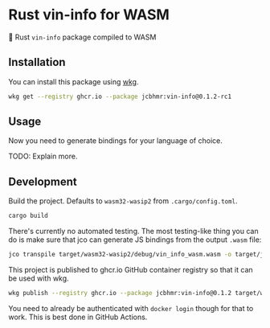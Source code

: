 # Rust vin-info for WASM

🚗 Rust `vin-info` package compiled to WASM

## Installation

You can install this package using [wkg](https://github.com/bytecodealliance/wasm-pkg-tools).

```sh
wkg get --registry ghcr.io --package jcbhmr:vin-info@0.1.2-rc1
```

## Usage

Now you need to generate bindings for your language of choice.

TODO: Explain more.

## Development

Build the project. Defaults to `wasm32-wasip2` from `.cargo/config.toml`.

```sh
cargo build
```

There's currently no automated testing. The most testing-like thing you can do is make sure that jco can generate JS bindings from the output `.wasm` file:

```sh
jco transpile target/wasm32-wasip2/debug/vin_info_wasm.wasm -o target/jco
```

This project is published to ghcr.io GitHub container registry so that it can be used with wkg.

```sh
wkg publish --registry ghcr.io --package jcbhmr:vin-info@0.1.2 target/wasm32-wasip2/release/vin_info_wasm.wasm
```

You need to already be authenticated with `docker login` though for that to work. This is best done in GitHub Actions.
